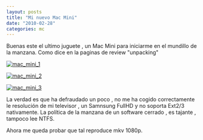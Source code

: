 ```yaml
---
layout: posts
title: "Mi nuevo Mac Mini"
date: "2010-02-28"
categories: mc
---
```


Buenas este el ultimo juguete , un Mac Mini para iniciarme en el mundillo de la manzana. Como dice en la paginas de review "unpacking"

[![](images/IMAG0065-300x200.jpg "mac_mini_1")](https://luispuente.net/2010/02/mi-nuevo-mac-mini/imag0065/)

[![](images/IMAG0066-300x200.jpg "mac_mini_2")](https://luispuente.net/wp-content/uploads/2010/02/IMAG0065-1024x684.jpg)

[![](images/IMAG0067-300x200.jpg "mac_mini_3")](https://luispuente.net/2010/02/mi-nuevo-mac-mini/imag0067/)

La verdad es que ha defraudado un poco , no me ha cogido correctamente le resolución de mi televisor , un Samnsung FullHD y no soporta Ext2/3 nativamente. La política de la manzana de un software cerrado , es tajante , tampoco lee NTFS.

Ahora me queda probar que tal reproduce mkv 1080p.
